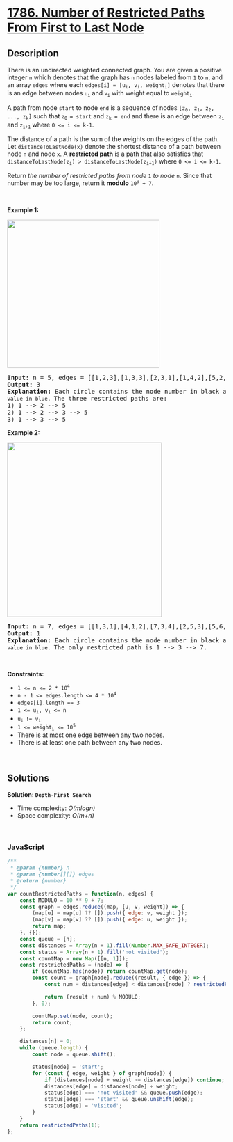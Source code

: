 # [1786. Number of Restricted Paths From First to Last Node](https://leetcode.com/problems/number-of-restricted-paths-from-first-to-last-node)

## Description

<div class="xFUwe" data-track-load="description_content"><p>There is an undirected weighted connected graph. You are given a positive integer <code>n</code> which denotes that the graph has <code>n</code> nodes labeled from <code>1</code> to <code>n</code>, and an array <code>edges</code> where each <code>edges[i] = [u<sub>i</sub>, v<sub>i</sub>, weight<sub>i</sub>]</code> denotes that there is an edge between nodes <code>u<sub>i</sub></code> and <code>v<sub>i</sub></code> with weight equal to <code>weight<sub>i</sub></code>.</p>

<p>A path from node <code>start</code> to node <code>end</code> is a sequence of nodes <code>[z<sub>0</sub>, z<sub>1</sub>,<sub> </sub>z<sub>2</sub>, ..., z<sub>k</sub>]</code> such that <code>z<sub>0 </sub>= start</code> and <code>z<sub>k</sub> = end</code> and there is an edge between <code>z<sub>i</sub></code> and <code>z<sub>i+1</sub></code> where <code>0 &lt;= i &lt;= k-1</code>.</p>

<p>The distance of a path is the sum of the weights on the edges of the path. Let <code>distanceToLastNode(x)</code> denote the shortest distance of a path between node <code>n</code> and node <code>x</code>. A <strong>restricted path</strong> is a path that also satisfies that <code>distanceToLastNode(z<sub>i</sub>) &gt; distanceToLastNode(z<sub>i+1</sub>)</code> where <code>0 &lt;= i &lt;= k-1</code>.</p>

<p>Return <em>the number of restricted paths from node</em> <code>1</code> <em>to node</em> <code>n</code>. Since that number may be too large, return it <strong>modulo</strong> <code>10<sup>9</sup> + 7</code>.</p>

<p>&nbsp;</p>
<p><strong class="example">Example 1:</strong></p>
<img alt="" src="https://assets.leetcode.com/uploads/2021/02/17/restricted_paths_ex1.png" style="width: 351px; height: 341px;">
<pre><strong>Input:</strong> n = 5, edges = [[1,2,3],[1,3,3],[2,3,1],[1,4,2],[5,2,2],[3,5,1],[5,4,10]]
<strong>Output:</strong> 3
<strong>Explanation:</strong> Each circle contains the node number in black and its <code>distanceToLastNode value in blue. </code>The three restricted paths are:
1) 1 --&gt; 2 --&gt; 5
2) 1 --&gt; 2 --&gt; 3 --&gt; 5
3) 1 --&gt; 3 --&gt; 5
</pre>

<p><strong class="example">Example 2:</strong></p>
<img alt="" src="https://assets.leetcode.com/uploads/2021/02/17/restricted_paths_ex22.png" style="width: 356px; height: 401px;">
<pre><strong>Input:</strong> n = 7, edges = [[1,3,1],[4,1,2],[7,3,4],[2,5,3],[5,6,1],[6,7,2],[7,5,3],[2,6,4]]
<strong>Output:</strong> 1
<strong>Explanation:</strong> Each circle contains the node number in black and its <code>distanceToLastNode value in blue. </code>The only restricted path is 1 --&gt; 3 --&gt; 7.
</pre>

<p>&nbsp;</p>
<p><strong>Constraints:</strong></p>

<ul>
	<li><code>1 &lt;= n &lt;= 2 * 10<sup>4</sup></code></li>
	<li><code>n - 1 &lt;= edges.length &lt;= 4 * 10<sup>4</sup></code></li>
	<li><code>edges[i].length == 3</code></li>
	<li><code>1 &lt;= u<sub>i</sub>, v<sub>i</sub> &lt;= n</code></li>
	<li><code>u<sub>i </sub>!= v<sub>i</sub></code></li>
	<li><code>1 &lt;= weight<sub>i</sub> &lt;= 10<sup>5</sup></code></li>
	<li>There is at most one edge between any two nodes.</li>
	<li>There is at least one path between any two nodes.</li>
</ul>
</div>

<p>&nbsp;</p>

## Solutions

**Solution: `Depth-First Search`**
- Time complexity: <em>O(mlogn)</em>
- Space complexity: <em>O(m+n)</em>

<p>&nbsp;</p>

### **JavaScript**

```js
/**
 * @param {number} n
 * @param {number[][]} edges
 * @return {number}
 */
var countRestrictedPaths = function(n, edges) {
    const MODULO = 10 ** 9 + 7;
    const graph = edges.reduce((map, [u, v, weight]) => {
        (map[u] = map[u] ?? []).push({ edge: v, weight });
        (map[v] = map[v] ?? []).push({ edge: u, weight });
        return map;
    }, {});
    const queue = [n];
    const distances = Array(n + 1).fill(Number.MAX_SAFE_INTEGER);
    const status = Array(n + 1).fill('not visited');
    const countMap = new Map([[n, 1]]);
    const restrictedPaths = (node) => {
        if (countMap.has(node)) return countMap.get(node);
        const count = graph[node].reduce((result, { edge }) => {
            const num = distances[edge] < distances[node] ? restrictedPaths(edge) : 0;

            return (result + num) % MODULO;
        }, 0);

        countMap.set(node, count);
        return count;
    };

    distances[n] = 0;
    while (queue.length) {
        const node = queue.shift();

        status[node] = 'start';
        for (const { edge, weight } of graph[node]) {
            if (distances[node] + weight >= distances[edge]) continue;
            distances[edge] = distances[node] + weight;
            status[edge] === 'not visited' && queue.push(edge);
            status[edge] === 'start' && queue.unshift(edge);
            status[edge] = 'visited';
        }
    }
    return restrictedPaths(1);
};
```
